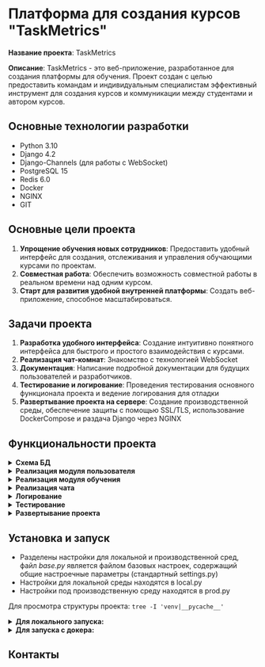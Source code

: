 # Платформа для создания курсов "TaskMetrics"

**Название проекта**: TaskMetrics

**Описание**: TaskMetrics - это веб-приложение, разработанное для создания платформы для обучения. 
Проект создан с целью предоставить командам и индивидуальным специалистам эффективный инструмент 
для создания курсов и коммуникации между студентами и автором курсов.

## Основные технологии разработки

- Python 3.10
- Django 4.2
- Django-Channels (для работы с WebSocket)
- PostgreSQL 15
- Redis 6.0
- Docker
- NGINX
- GIT

## Основные цели проекта

1. **Упрощение обучения новых сотрудников**: Предоставить удобный интерфейс для создания, 
отслеживания и управления обучающими курсами по проектам.
2. **Совместная работа**: Обеспечить возможность совместной работы в реальном времени над одним курсом.
3. **Старт для развития удобной внутренней платформы**: Создать веб-приложение, способное 
масштабироваться.

## Задачи проекта

1. **Разработка удобного интерфейса**: Создание интуитивно понятного интерфейса для быстрого и 
простого взаимодействия с курсами.
2. **Реализация чат-комнат**: Знакомство с технологией WebSocket
3. **Документация**: Написание подробной документации для будущих пользователей и разработчиков.
4. **Тестирование и логирование**: Проведения тестирования основного функционала проекта и ведение
логирования для отладки
5. **Развертывание проекта на сервере**: Создание производственной среды, обеспечение защиты с 
помощью SSL/TLS, использование DockerCompose и раздача Django через NGINX

## Функциональности проекта
<details>
<summary><b>Схема БД</b></summary>   
<a href="https://dbdiagram.io/d/655dc8413be14957877f5cd2">Интерактивная схема базы данных</a>    

![DB](app/media/README_media/database_erd.png)
</details>

<details>
<summary><b>Реализация модуля пользователя</b></summary>

Модуль account реализован для:
 * Работы с профилем пользователей
 * Авторизации и аутентификации пользователей
 * Связи модуля education и пользователей

Частично логика из views была вынесена в отдельный слой services.

Для расширения модели пользователей было рассмотрено 4 способа расширения 
существующей модели пользователя:
- использование прокси-модели;
- использование связи один-к-одному с пользовательской моделью;
- создание модели пользователя с помощью расширения класса AbstractBaseUser;
- создание модели пользователя с помощью расширения класса AbstractUser.

Для расширения информации о пользователе было принято решение создать модель
профиля и связать с пользователем с помощью OneToOneField. 

- Такое решение является более простым, так как не тянет за собой 
необходимость обновления связей через settings.py, что крайне затруднительно, 
если это делается после начала проекта. 
- Нет необходимости в особой форме аутентификации, поэтому нет необходимости в расширении с помощью
AbstractBaseUser или AbstractUser.
- Есть необходимость в хранении дополнительной информации о пользователе, 
поэтому использование прокси модели не подходит

</details>

<details>
<summary><b>Реализация модуля обучения</b></summary>

Модуль education реализован для CRUD операций с курсами, 
модулями и контентом.

Сами курсы построены по принципу "матрешки", то есть существует некоторая
**Сущность** проекта (например "SQL"), в которой может быть несколько **Курсов** 
(например, "Введение в SQL" и "SQL для продвинутых"), в каждом курсе может быть несколько 
**Модулей** (подобно главам в книге), а в каждом модуле может быть несколько **Контента** 
(файлы, видео, текст или картинки)
</details>

<details>
<summary><b>Реализация чата</b></summary>

Модуль chat реализован следующим образом:

- Использование ASGI:
  - Использования channels (схема цикла запрос/ответа) 
![DB](app/media/README_media/chat_request-response.png)
  - Для реализации было выполнено:
    - Настройка потребителя (consumers.py)
    - Конфигурация маршрутизации (routing.py)
    - Реализация WebSocket-клиента с использование JavaScript
    - Активация канального слоя с использованием Redis
</details>

<details>
<summary><b>Логирование</b></summary>

Для того, чтобы упростить процесс отладки, было настроено логирование.
Посмотреть детальнее можно в файле app/config/logging_config.py

Все логирование от Django по умолчанию перехватывается для одинакового
форматирования, вывод в консоль при этом сохраняется (отдельный handler для консоли)

```
'formatters': {
        'standart': {
            'format': '%(asctime)s %(levelname)s %(name)s %(message)s'
        },
    }
```

Был также рассмотрен вариант использования кастомных MiddleWare, но так как Django MiddleWare 
работают на все представления, то во избежания непредвиденного поведения было принято решение 
отказаться от данного способа логирования.

</details>

<details>
<summary><b>Тестирование</b></summary>

Основной функционал проекта был протестирован с помощью pytest и парсеров с использованием
selenium и beautifulsoup

Фикстуры вынесены в отдельные файлы conftest для улучшения читаемости кода тестов

</details>

<details>
<summary><b>Развертывание проекта</b></summary>

</details>


## Установка и запуск
* Разделены настройки для локальной и производственной сред, файл *base.py*
является файлом базовых настроек, содержащий общие настроечные параметры 
(стандартный settings.py)
* Настройки для локальной среды находятся в local.py
* Настройки под производственную среду находятся в prod.py

Для просмотра структуры проекта: `tree -I 'venv|__pycache__'`



<details>
<summary><b>Для локального запуска: </b></summary>

```
python manage.py runserver --settings=config.settings.local
```

Чтобы не вводить флаг `--settings` каждый раз, можно ввести в терминале:
```
export DJANGO_SETTINGS_MODULE=config.settings.local
```
</details>

<details>
<summary><b>Для запуска с докера: </b></summary>

```
docker compose up
```

</details>

## Контакты